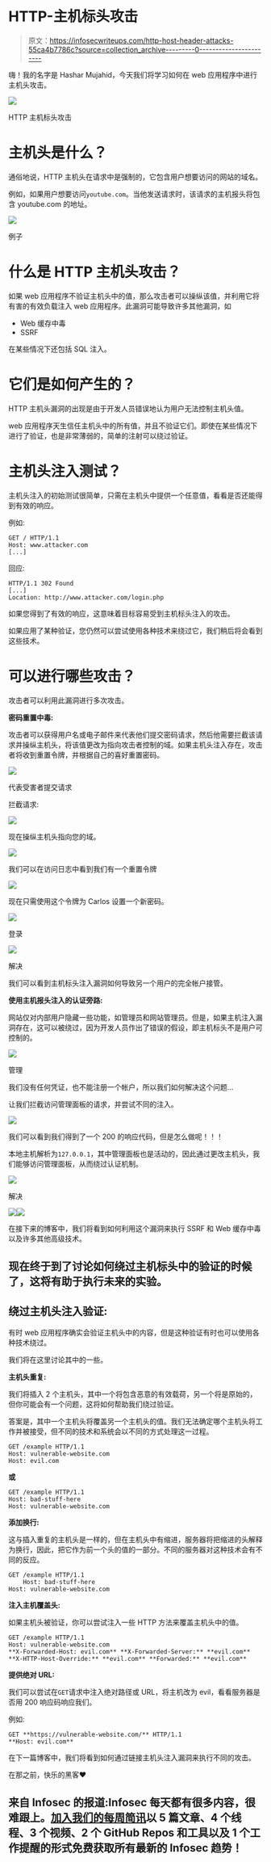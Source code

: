 # HTTP-主机标头攻击

> 原文：<https://infosecwriteups.com/http-host-header-attacks-55ca4b7786c?source=collection_archive---------0----------------------->

嗨！我的名字是 Hashar Mujahid，今天我们将学习如何在 web 应用程序中进行主机头攻击。

![](img/ab01027681ddb66916e4cb50284c538f.png)

HTTP 主机标头攻击

# **主机头是什么？**

通俗地说，HTTP 主机头在请求中是强制的，它包含用户想要访问的网站的域名。

例如，如果用户想要访问`youtube.com`。当他发送请求时，该请求的主机报头将包含 youtube.com 的地址。

![](img/95b1f5440148286537fc65b48e24e180.png)

例子

# 什么是 HTTP 主机头攻击？

如果 web 应用程序不验证主机头中的值，那么攻击者可以操纵该值，并利用它将有害的有效负载注入 web 应用程序。此漏洞可能导致许多其他漏洞，如

*   Web 缓存中毒
*   SSRF

在某些情况下还包括 SQL 注入。

# 它们是如何产生的？

HTTP 主机头漏洞的出现是由于开发人员错误地认为用户无法控制主机头值。

web 应用程序天生信任主机头中的所有值，并且不验证它们。即使在某些情况下进行了验证，也是非常薄弱的，简单的注射可以绕过验证。

# 主机头注入测试？

主机头注入的初始测试很简单，只需在主机头中提供一个任意值，看看是否还能得到有效的响应。

例如:

```
GET / HTTP/1.1
Host: www.attacker.com
[...]
```

回应:

```
HTTP/1.1 302 Found
[...]
Location: http://www.attacker.com/login.php
```

如果您得到了有效的响应，这意味着目标容易受到主机标头注入的攻击。

如果应用了某种验证，您仍然可以尝试使用各种技术来绕过它，我们稍后将会看到这些技术。

# 可以进行哪些攻击？

攻击者可以利用此漏洞进行多次攻击。

**密码重置中毒:**

攻击者可以获得用户名或电子邮件来代表他们提交密码请求，然后他需要拦截该请求并操纵主机头，将该值更改为指向攻击者控制的域。如果主机头注入存在，攻击者将收到重置令牌，并根据自己的喜好重置密码。

![](img/984d2ce85e440b93dac4dc0c7c051ce7.png)

代表受害者提交请求

拦截请求:

![](img/f4b4e92c651f212a3d0cb0dae9ce9b0a.png)

现在操纵主机头指向您的域。

![](img/db96f84497d9854cf2fa76fba95c3a67.png)

我们可以在访问日志中看到我们有一个重置令牌

![](img/1122b3f169dfd50fd02ccbced42b8215.png)

现在只需使用这个令牌为 Carlos 设置一个新密码。

![](img/f7a993c939f1989f3a74120c3a434f4f.png)

登录

![](img/b51603a26c2b335df087ad73163880f5.png)

解决

我们可以看到主机标头注入漏洞如何导致另一个用户的完全帐户接管。

**使用主机报头注入的认证旁路:**

网站仅对内部用户隐藏一些功能，如管理员和网站管理员。但是，如果主机注入漏洞存在，这可以被绕过，因为开发人员作出了错误的假设，即主机标头不是用户可控制的。

![](img/3da529d540e53ca734df3365fdf13fd5.png)

管理

我们没有任何凭证，也不能注册一个帐户，所以我们如何解决这个问题…

让我们拦截访问管理面板的请求，并尝试不同的注入。

![](img/221cc548bb179f0836fc7a6b5450d9ca.png)

我们可以看到我们得到了一个 200 的响应代码，但是怎么做呢！！！

本地主机解析为`127.0.0.1`，其中管理面板也是活动的，因此通过更改主机头，我们能够访问管理面板，从而绕过认证机制。

![](img/6fffc138b60eee21ab9a6f7b6d2dd6f1.png)

解决

![](img/8f886600f3e4b15aa6d31ea34edc3f4e.png)![](img/d9ddadd3cfeb0717453954b0c8beed2c.png)

在接下来的博客中，我们将看到如何利用这个漏洞来执行 SSRF 和 Web 缓存中毒以及许多其他高级技术。

## 现在终于到了讨论如何绕过主机标头中的验证的时候了，这将有助于执行未来的实验。

## **绕过主机头注入验证:**

有时 web 应用程序确实会验证主机头中的内容，但是这种验证有时也可以使用各种技术绕过。

我们将在这里讨论其中的一些。

**主机头重复:**

我们将插入 2 个主机头，其中一个将包含恶意的有效载荷，另一个将是原始的，但你可能会有一个问题，这将如何帮助我们绕过验证。

答案是，其中一个主机头将覆盖另一个主机头的值。我们无法确定哪个主机头将工作并被接受，但不同的技术和系统会以不同的方式处理这一过程。

```
GET /example HTTP/1.1 
Host: vulnerable-website.com 
Host: evil.com
```

**或**

```
GET /example HTTP/1.1 
Host: bad-stuff-here
Host: vulnerable-website.com
```

**添加换行:**

这与插入重复的主机头是一样的，但在主机头中有缩进，服务器将把缩进的头解释为换行，因此，把它作为前一个头的值的一部分。不同的服务器对这种技术会有不同的反应。

```
GET /example HTTP/1.1 
    Host: bad-stuff-here
Host: vulnerable-website.com
```

**注入主机覆盖头:**

如果主机头被验证，你可以尝试注入一些 HTTP 方法来覆盖主机头中的值。

```
GET /example HTTP/1.1 
Host: vulnerable-website.com
**X-Forwarded-Host: evil.com** **X-Forwarded-Server:** **evil.com** **X-HTTP-Host-Override:** **evil.com** **Forwarded:** **evil.com**
```

**提供绝对 URL:**

我们可以尝试在`GET`请求中注入绝对路径或 URL，将主机改为 evil，看看服务器是否用 200 响应码响应我们。

例如:

```
GET **https://vulnerable-website.com/** HTTP/1.1 
**Host: evil.com**
```

在下一篇博客中，我们将看到如何通过链接主机头注入漏洞来执行不同的攻击。

在那之前，快乐的黑客❤

## 来自 Infosec 的报道:Infosec 每天都有很多内容，很难跟上。[加入我们的每周简讯](https://weekly.infosecwriteups.com/)以 5 篇文章、4 个线程、3 个视频、2 个 GitHub Repos 和工具以及 1 个工作提醒的形式免费获取所有最新的 Infosec 趋势！